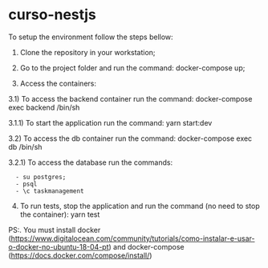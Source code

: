 # curso-nestjs

To setup the environment follow the steps bellow:

1) Clone the repository in your workstation;
2) Go to the project folder and run the command: docker-compose up;

3) Access the containers:

3.1) To access the backend container run the command: docker-compose exec backend /bin/sh

3.1.1) To start the application run the command: yarn start:dev

3.2) To access the db container run the command: docker-compose exec db /bin/sh

3.2.1) To access the database run the commands:

      - su postgres;
      - psql
      - \c taskmanagement

4) To run tests, stop the application and run the command (no need to stop the container): yarn test 


PS:. You must install docker (https://www.digitalocean.com/community/tutorials/como-instalar-e-usar-o-docker-no-ubuntu-18-04-pt)  and docker-compose (https://docs.docker.com/compose/install/)
